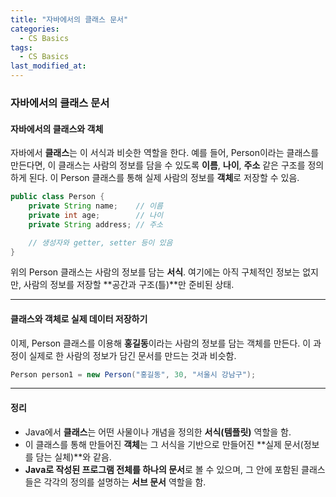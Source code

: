 ```yaml
---
title: "자바에서의 클래스 문서"
categories:
  - CS Basics
tags:
  - CS Basics
last_modified_at: 
---
```


### 자바에서의 클래스 문서


#### 자바에서의 클래스와 객체
자바에서 **클래스**는 이 서식과 비슷한 역할을 한다. 예를 들어, Person이라는 클래스를 만든다면, 이 클래스는 사람의 정보를 담을 수 있도록 **이름**, **나이**, **주소** 같은 구조를 정의하게 된다. 이 Person 클래스를 통해 실제 사람의 정보를 **객체**로 저장할 수 있음.

```java
public class Person {
    private String name;    // 이름
    private int age;        // 나이
    private String address; // 주소

    // 생성자와 getter, setter 등이 있음
}
```

위의 Person 클래스는 사람의 정보를 담는 **서식**. 여기에는 아직 구체적인 정보는 없지만, 사람의 정보를 저장할 **공간과 구조(틀)**만 준비된 상태.

---

#### 클래스와 객체로 실제 데이터 저장하기
이제, Person 클래스를 이용해 **홍길동**이라는 사람의 정보를 담는 객체를 만든다. 이 과정이 실제로 한 사람의 정보가 담긴 문서를 만드는 것과 비슷함.

```java
Person person1 = new Person("홍길동", 30, "서울시 강남구");
```
---

#### 정리
- Java에서 **클래스**는 어떤 사물이나 개념을 정의한 **서식(템플릿)** 역할을 함.
- 이 클래스를 통해 만들어진 **객체**는 그 서식을 기반으로 만들어진 **실제 문서(정보를 담는 실체)**와 같음.
- **Java로 작성된 프로그램 전체를 하나의 문서**로 볼 수 있으며, 그 안에 포함된 클래스들은 각각의 정의를 설명하는 **서브 문서** 역할을 함.
